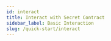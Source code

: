 ```yaml
---
id: interact 
title: Interact with Secret Contract
sidebar_label: Basic Interaction
slug: /quick-start/interact
---
```

